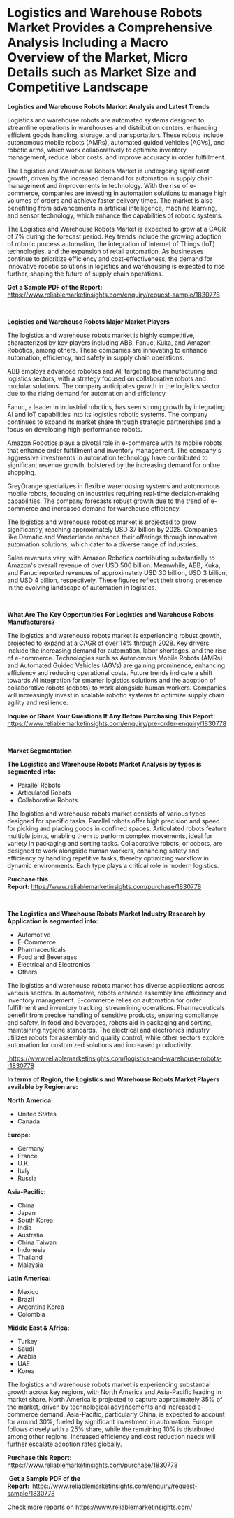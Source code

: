 <p><h1>Logistics and Warehouse Robots Market Provides a Comprehensive Analysis Including a Macro Overview of the Market, Micro Details such as Market Size and Competitive Landscape</h1></p><p><strong>Logistics and Warehouse Robots Market Analysis and Latest Trends</strong></p>
<p><p>Logistics and warehouse robots are automated systems designed to streamline operations in warehouses and distribution centers, enhancing efficient goods handling, storage, and transportation. These robots include autonomous mobile robots (AMRs), automated guided vehicles (AGVs), and robotic arms, which work collaboratively to optimize inventory management, reduce labor costs, and improve accuracy in order fulfillment.</p><p>The Logistics and Warehouse Robots Market is undergoing significant growth, driven by the increased demand for automation in supply chain management and improvements in technology. With the rise of e-commerce, companies are investing in automation solutions to manage high volumes of orders and achieve faster delivery times. The market is also benefiting from advancements in artificial intelligence, machine learning, and sensor technology, which enhance the capabilities of robotic systems.</p><p>The Logistics and Warehouse Robots Market is expected to grow at a CAGR of 7% during the forecast period. Key trends include the growing adoption of robotic process automation, the integration of Internet of Things (IoT) technologies, and the expansion of retail automation. As businesses continue to prioritize efficiency and cost-effectiveness, the demand for innovative robotic solutions in logistics and warehousing is expected to rise further, shaping the future of supply chain operations.</p></p>
<p><strong>Get a Sample PDF of the Report:&nbsp;</strong> <a href="https://www.reliablemarketinsights.com/enquiry/request-sample/1830778?utm_campaign=3291&utm_medium=2&utm_source=Github&utm_content=ia&utm_term=12042025&utm_id=logistics-and-warehouse-robots">https://www.reliablemarketinsights.com/enquiry/request-sample/1830778</a></p>
<p>&nbsp;</p>
<p><strong>Logistics and Warehouse Robots Major Market Players</strong></p>
<p><p>The logistics and warehouse robots market is highly competitive, characterized by key players including ABB, Fanuc, Kuka, and Amazon Robotics, among others. These companies are innovating to enhance automation, efficiency, and safety in supply chain operations. </p><p>ABB employs advanced robotics and AI, targeting the manufacturing and logistics sectors, with a strategy focused on collaborative robots and modular solutions. The company anticipates growth in the logistics sector due to the rising demand for automation and efficiency.</p><p>Fanuc, a leader in industrial robotics, has seen strong growth by integrating AI and IoT capabilities into its logistics robotic systems. The company continues to expand its market share through strategic partnerships and a focus on developing high-performance robots. </p><p>Amazon Robotics plays a pivotal role in e-commerce with its mobile robots that enhance order fulfillment and inventory management. The company's aggressive investments in automation technology have contributed to significant revenue growth, bolstered by the increasing demand for online shopping.</p><p>GreyOrange specializes in flexible warehousing systems and autonomous mobile robots, focusing on industries requiring real-time decision-making capabilities. The company forecasts robust growth due to the trend of e-commerce and increased demand for warehouse efficiency.</p><p>The logistics and warehouse robotics market is projected to grow significantly, reaching approximately USD 37 billion by 2028. Companies like Dematic and Vanderlande enhance their offerings through innovative automation solutions, which cater to a diverse range of industries.</p><p>Sales revenues vary, with Amazon Robotics contributing substantially to Amazon's overall revenue of over USD 500 billion. Meanwhile, ABB, Kuka, and Fanuc reported revenues of approximately USD 30 billion, USD 3 billion, and USD 4 billion, respectively. These figures reflect their strong presence in the evolving landscape of automation in logistics.</p></p>
<p>&nbsp;</p>
<p><strong>What Are The Key Opportunities For Logistics and Warehouse Robots Manufacturers?</strong></p>
<p><p>The logistics and warehouse robots market is experiencing robust growth, projected to expand at a CAGR of over 14% through 2028. Key drivers include the increasing demand for automation, labor shortages, and the rise of e-commerce. Technologies such as Autonomous Mobile Robots (AMRs) and Automated Guided Vehicles (AGVs) are gaining prominence, enhancing efficiency and reducing operational costs. Future trends indicate a shift towards AI integration for smarter logistics solutions and the adoption of collaborative robots (cobots) to work alongside human workers. Companies will increasingly invest in scalable robotic systems to optimize supply chain agility and resilience.</p></p>
<p><strong>Inquire or Share Your Questions If Any Before Purchasing This Report:</strong> <a href="https://www.reliablemarketinsights.com/enquiry/pre-order-enquiry/1830778?utm_campaign=3291&utm_medium=2&utm_source=Github&utm_content=ia&utm_term=12042025&utm_id=logistics-and-warehouse-robots">https://www.reliablemarketinsights.com/enquiry/pre-order-enquiry/1830778</a></p>
<p>&nbsp;</p>
<p><strong>Market Segmentation</strong></p>
<p><strong>The Logistics and Warehouse Robots Market Analysis by types is segmented into:</strong></p>
<p><ul><li>Parallel Robots</li><li>Articulated Robots</li><li>Collaborative Robots</li></ul></p>
<p><p>The logistics and warehouse robots market consists of various types designed for specific tasks. Parallel robots offer high precision and speed for picking and placing goods in confined spaces. Articulated robots feature multiple joints, enabling them to perform complex movements, ideal for variety in packaging and sorting tasks. Collaborative robots, or cobots, are designed to work alongside human workers, enhancing safety and efficiency by handling repetitive tasks, thereby optimizing workflow in dynamic environments. Each type plays a critical role in modern logistics.</p></p>
<p><strong>Purchase this Report:&nbsp;</strong><a href="https://www.reliablemarketinsights.com/purchase/1830778?utm_campaign=3291&utm_medium=2&utm_source=Github&utm_content=ia&utm_term=12042025&utm_id=logistics-and-warehouse-robots">https://www.reliablemarketinsights.com/purchase/1830778</a></p>
<p>&nbsp;</p>
<p><strong>The Logistics and Warehouse Robots Market Industry Research by Application is segmented into:</strong></p>
<p><ul><li>Automotive</li><li>E-Commerce</li><li>Pharmaceuticals</li><li>Food and Beverages</li><li>Electrical and Electronics</li><li>Others</li></ul></p>
<p><p>The logistics and warehouse robots market has diverse applications across various sectors. In automotive, robots enhance assembly line efficiency and inventory management. E-commerce relies on automation for order fulfillment and inventory tracking, streamlining operations. Pharmaceuticals benefit from precise handling of sensitive products, ensuring compliance and safety. In food and beverages, robots aid in packaging and sorting, maintaining hygiene standards. The electrical and electronics industry utilizes robots for assembly and quality control, while other sectors explore automation for customized solutions and increased productivity.</p></p>
<p><a href="https://www.reliablemarketinsights.com/logistics-and-warehouse-robots-r1830778?utm_campaign=3291&utm_medium=2&utm_source=Github&utm_content=ia&utm_term=12042025&utm_id=logistics-and-warehouse-robots">&nbsp;https://www.reliablemarketinsights.com/logistics-and-warehouse-robots-r1830778</a></p>
<p><strong>In terms of Region, the Logistics and Warehouse Robots Market Players available by Region are:</strong></p>
<p>
    <p> <strong> North America: </strong>
        <ul>
            <li>United States</li>
            <li>Canada</li>
        </ul>
        </p> 
    <p> <strong> Europe: </strong>
        <ul>
            <li>Germany</li>
            <li>France</li>
            <li>U.K.</li>
            <li>Italy</li>
            <li>Russia</li>
        </ul>
        </p> 
    <p> <strong> Asia-Pacific: </strong>
        <ul>
            <li>China</li>
            <li>Japan</li>
            <li>South Korea</li>
            <li>India</li>
            <li>Australia</li>
            <li>China Taiwan</li>
            <li>Indonesia</li>
            <li>Thailand</li>
            <li>Malaysia</li>
        </ul>
        </p> 
    <p> <strong> Latin America: </strong>
        <ul>
            <li>Mexico</li>
            <li>Brazil</li>
            <li>Argentina Korea</li>
            <li>Colombia</li>
        </ul>
        </p> 
    <p> <strong> Middle East & Africa: </strong>
        <ul>
            <li>Turkey</li>
            <li>Saudi</li>
            <li>Arabia</li>
            <li>UAE</li>
            <li>Korea</li>
        </ul>
    </p>
    </p>
<p><p>The logistics and warehouse robots market is experiencing substantial growth across key regions, with North America and Asia-Pacific leading in market share. North America is projected to capture approximately 35% of the market, driven by technological advancements and increased e-commerce demand. Asia-Pacific, particularly China, is expected to account for around 30%, fueled by significant investment in automation. Europe follows closely with a 25% share, while the remaining 10% is distributed among other regions. Increased efficiency and cost reduction needs will further escalate adoption rates globally.</p></p>
<p><strong>Purchase this Report: </strong><a href="https://www.reliablemarketinsights.com/purchase/1830778?utm_campaign=3291&utm_medium=2&utm_source=Github&utm_content=ia&utm_term=12042025&utm_id=logistics-and-warehouse-robots">https://www.reliablemarketinsights.com/purchase/1830778</a></p>
<p>&nbsp;<strong>Get a Sample PDF of the Report:&nbsp;&nbsp;</strong><a href="https://www.reliablemarketinsights.com/enquiry/request-sample/1830778?utm_campaign=3291&utm_medium=2&utm_source=Github&utm_content=ia&utm_term=12042025&utm_id=logistics-and-warehouse-robots">https://www.reliablemarketinsights.com/enquiry/request-sample/1830778</a></p>
<p><strong></strong></p>
<p>Check more reports on <a href="https://www.reliablemarketinsights.com/?utm_campaign=3291&utm_medium=2&utm_source=Github&utm_content=ia&utm_term=12042025&utm_id=logistics-and-warehouse-robots">https://www.reliablemarketinsights.com/</a></p>
